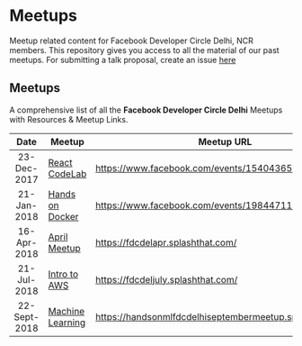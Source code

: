 # Meetups

Meetup related content for Facebook Developer Circle Delhi, NCR members. This repository gives you access to all the material of our past meetups. For submitting a talk proposal, create an issue [here](https://github.com/facebook-developer-circle-delhi/Meetups/issues/new?template=custom.md)

## Meetups


A comprehensive list of all the **Facebook Developer Circle Delhi** Meetups with Resources & Meetup Links.

| Date | Meetup | Meetup URL | 
| :--: | ------ | ---------- |
| 23-Dec-2017 | [React CodeLab](./React-Codelab-23-Dec-2017) | https://www.facebook.com/events/1540436582701992/ |
| 21-Jan-2018 | [Hands on Docker](./Hands-On-Docker-21-Jan-2018) | https://www.facebook.com/events/1984471198479145/ |
| 16-Apr-2018 | [April Meetup](./April-Meetup-16-Apr-2018)| https://fdcdelapr.splashthat.com/ | 
| 21-Jul-2018 | [Intro to AWS](./Intro-to-aws-21-July-2018) | https://fdcdeljuly.splashthat.com/ |
| 22-Sept-2018 | [Machine Learning](./Hands-On-Machine-Learning-22-Sep-2018) | https://handsonmlfdcdelhiseptembermeetup.splashthat.com/ |
